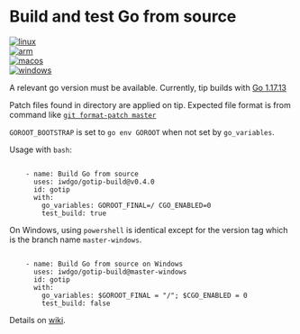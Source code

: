 # Build and test Go from source

[![linux](https://github.com/iwdgo/gotip-build/actions/workflows/linux_test.yml/badge.svg)](https://github.com/iwdgo/gotip-build/actions/workflows/linux_test.yml)  
[![arm](https://github.com/iwdgo/gotip-build/actions/workflows/linux_arm.yml/badge.svg)](https://github.com/iwdgo/gotip-build/actions/workflows/linux_arm.yml)  
[![macos](https://github.com/iwdgo/gotip-build/actions/workflows/macos_test.yml/badge.svg)](https://github.com/iwdgo/gotip-build/actions/workflows/macos_test.yml)  
[![windows](https://github.com/iwdgo/gotip-build/actions/workflows/windows_test.yml/badge.svg)](https://github.com/iwdgo/gotip-build/actions/workflows/windows_test.yml?branch=master-windows)  

A relevant go version must be available.
Currently, tip builds with [Go 1.17.13](https://github.com/golang/go/issues/44505)

Patch files found in directory are applied on tip.
Expected file format is from command like [`git format-patch master`](https://git-scm.com/docs/git-format-patch)

`GOROOT_BOOTSTRAP` is set to `go env GOROOT` when not set by `go_variables`.

Usage with `bash`:

```

    - name: Build Go from source
      uses: iwdgo/gotip-build@v0.4.0
      id: gotip
      with:
        go_variables: GOROOT_FINAL=/ CGO_ENABLED=0
        test_build: true

```

On Windows, using `powershell` is identical except for the version tag which is the branch name `master-windows`.

```

    - name: Build Go from source on Windows
      uses: iwdgo/gotip-build@master-windows
      id: gotip
      with:
        go_variables: $GOROOT_FINAL = "/"; $CGO_ENABLED = 0
        test_build: false

```

Details on [wiki](https://github.com/iwdgo/gotip-build/wiki).
